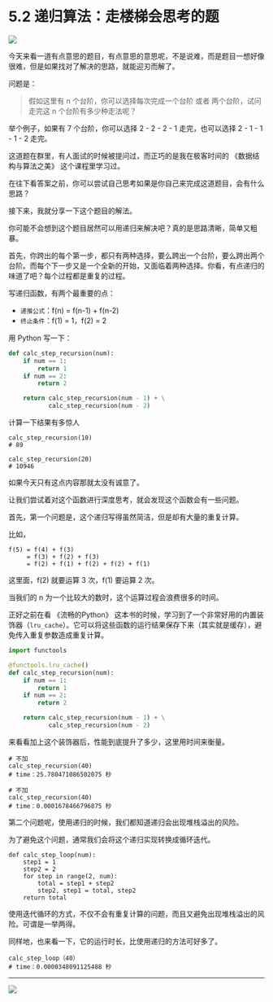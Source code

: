 # 5.2 递归算法：走楼梯会思考的题

![](http://image.iswbm.com/20200602135014.png)

今天来看一道有点意思的题目，有点意思的意思呢，不是说难，而是题目一想好像很难，但是如果找对了解决的思路，就能迎刃而解了。

问题是：
>假如这里有 n 个台阶，你可以选择每次完成一个台阶 或者 两个台阶，试问走完这 n 个台阶有多少种走法呢？

举个例子，如果有 7 个台阶，你可以选择 2 - 2 - 2 - 1 走完，也可以选择 2 - 1 - 1 - 1 - 2 走完。

这道题在群里，有人面试的时候被提问过，而正巧的是我在极客时间的 《数据结构与算法之美》 这个课程里学习过。

在往下看答案之前，你可以尝试自己思考如果是你自己来完成这道题目，会有什么思路？

接下来，我就分享一下这个题目的解法。

你可能不会想到这个题目居然可以用递归来解决吧？真的是思路清晰，简单又粗暴。

首先，你跨出的每个第一步，都只有两种选择，要么跨出一个台阶，要么跨出两个台阶。而每个下一步又是一个全新的开始，又面临着两种选择。你看，有点递归的味道了吧？每个过程都是重复的过程。

写递归函数，有两个最重要的点：

- `递推公式`：f(n) = f(n-1) + f(n-2)
- `终止条件`：f(1) = 1，f(2) = 2

用 Python 写一下：
```python
def calc_step_recursion(num):
    if num == 1:
        return 1
    if num == 2:
        return 2

    return calc_step_recursion(num - 1) + \
           calc_step_recursion(num - 2)
```

计算一下结果有多惊人
```
calc_step_recursion(10)
# 89

calc_step_recursion(20)
# 10946
```

如果今天只有这点内容那就太没有诚意了。

让我们尝试着对这个函数进行深度思考，就会发现这个函数会有一些问题。

首先，第一个问题是，这个递归写得虽然简洁，但是却有大量的重复计算。

比如，

```shell
f(5) = f(4) + f(3) 
     = f(3) + f(2) + f(3) 
     = f(2) + f(1) + f(2) + f(2) + f(1)
```

这里面，f(2) 就要运算 3 次，f(1) 要运算 2 次。

当我们的 n 为一个比较大的数时，这个运算过程会浪费很多的时间。

正好之前在看 《流畅的Python》 这本书的时候，学习到了一个非常好用的内置装饰器（`lru_cache`）。它可以将这些函数的运行结果保存下来（其实就是缓存），避免传入重复参数造成重复计算。
```python
import functools

@functools.lru_cache()
def calc_step_recursion(num):
    if num == 1:
        return 1
    if num == 2:
        return 2

    return calc_step_recursion(num - 1) + \
           calc_step_recursion(num - 2)
```

来看看加上这个装饰器后，性能到底提升了多少，这里用时间来衡量。
```
# 不加
calc_step_recursion(40)
# time：25.780471086502075 秒

# 不加
calc_step_recursion(40)
# time：0.0001678466796875 秒

```

第二个问题呢，使用递归的时候，我们都知道递归会出现堆栈溢出的风险。

为了避免这个问题，通常我们会将这个递归实现转换成循环迭代。

```
def calc_step_loop(num):
    step1 = 1
    step2 = 2
    for step in range(2, num):
        total = step1 + step2
        step2, step1 = total, step2
    return total
```

使用迭代循环的方式，不仅不会有重复计算的问题，而且又避免出现堆栈溢出的风险。可谓是一举两得。

同样地，也来看一下，它的运行时长，比使用递归的方法可好多了。
```
calc_step_loop（40）
# time：0.0000348091125488 秒
```

---

![](http://image.iswbm.com/20200607174235.png)
